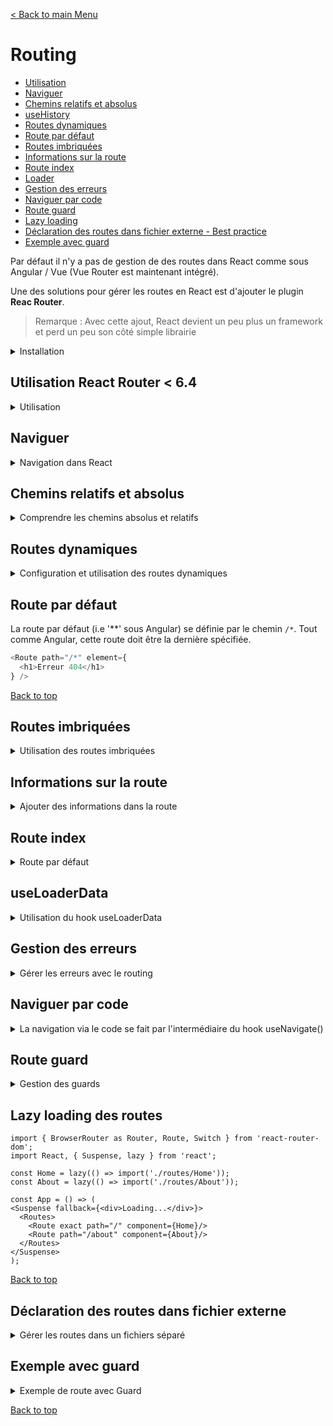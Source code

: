 [< Back to main Menu](https://github.com/gsoulie/react-resources/blob/master/react-presentation.md)    

# Routing

* [Utilisation](#utilisation)     
* [Naviguer](#naviguer)
* [Chemins relatifs et absolus](#chemins-relatifs-et-absolus)     
* [useHistory](https://github.com/gsoulie/react-resources/blob/main/react-hooks.md#usehistory)      
* [Routes dynamiques](#routes-dynamiques)     
* [Route par défaut](#route-par-défaut)     
* [Routes imbriquées](#routes-imbriquées)     
* [Informations sur la route](#informations-sur-la-route)      
* [Route index](#route-index)     
* [Loader](#useLoaderData)    
* [Gestion des erreurs](#gestion-des-erreurs)     
* [Naviguer par code](#naviguer-par-code)     
* [Route guard](#route-guard)     
* [Lazy loading](#lazy-loading)      
* [Déclaration des routes dans fichier externe - Best practice](#déclaration-des-routes-dans-fichier-externe)     
* [Exemple avec guard](#exemple-avec-guard)



Par défaut il n'y a pas de gestion de des routes dans React comme sous Angular / Vue (Vue Router est maintenant intégré). 

Une des solutions pour gérer les routes en React est d'ajouter le plugin **Reac Router**.

> Remarque : Avec cette ajout, React devient un peu plus un framework et perd un peu son côté simple librairie

<details>
	<summary>Installation</summary>

 ````npm install react-router-dom````

Initialisation dans le *index.js* ou *main.tsx*

````tsx
import { BrowserRouter } from 'react-router-dom';	// <-- ajouter l'import

ReactDOM.createRoot(document.getElementById('root') as HTMLElement).render(
  <BrowserRouter>	<!-- encadrer tout le dom avec BrowserRouter -->
    <React.StrictMode>
      <App />
    </React.StrictMode>
  </BrowserRouter>
)
````

</details>

## Utilisation React Router < 6.4

<details>
  <summary>Utilisation</summary>

Pour utiliser le routing dans un composant, il faut importer les modules 

````typescript
import { Route, Routes } from 'react-router-dom';
````

Ensuite on va encadrer le code qui dépend d'un routage avec une balise ````<Routes>```` qui va contenir chaque ````<Route>````.

Chaque balise ````<Route>```` prend un paramètre *path* ainsi qu'un paramètre *element* qui va contenir tout le contenu qui est accessible via la route en question

*App.tsx*
````tsx
import { Route, Routes } from 'react-router-dom';

function App() {
  return (
    <div className='main-container'>
      <img src={reactLogo} className="logo react" alt="React logo" />
      <Routes>
        <Route path="/" element={
          <div>
            <h2>Tuto Todo App</h2>
            <Hello name='Guillaume'>
              <span style={{ color: 'red' }}>Bonjour Typescript</span>
            </Hello>
          </div>
        } />
		<Route 
			path="/users" 
			element={
			  <UserList></UserList> 
			} />
      </Routes>      
      
    </div>    
  )
}
````

[Back to top](#routing)     

</details>

## Naviguer

<details>
  <summary>Navigation dans React</summary>
Tout comme Angular / Vue, utiliser une balise 

````html
<a href="">
````
permet de naviguer entre les routes mais a pour inconvénient de déclencher un rafraichissement de toute la page.

Avec React Router on va donc utiliser l'élément ````<Link>````

````tsx
import { Route, Routes, Link } from 'react-router-dom';

return (
	<nav>
		<Link to="/">Accueil</Link>&nbsp;|&nbsp;
		<Link to="/users">Utilisateurs</Link>&nbsp;|&nbsp;
		<Link to="/profile/1234545">Profil</Link>
	</nav>
)
````

### Elément NavLink

L'élément *NavLink* est **smiliaire** à l'élément *Link*, à la différence qu'il permet de paramétrer la classe css en fonction de si le lien est actif ou non 

````tsx
import { Route, Routes, Link } from 'react-router-dom';

return (
	<nav>
		<NavLink to="/" className={({isActive}) => (isActive ? 'activeLink' : undefined)} end="true">Accueil</NavLink>
		<NavLink to="/users" className={({isActive}) => (isActive ? 'activeLink' : undefined)} end="true">Utilisateurs</NavLink>
		<NavLink to="/profile/1234545" style={{({isActive}) => (isActive ? (color: 'red') : undefined)}}>Profil</NavLink>
	</nav>
)
````

> Remarque importante : par défaut, le router regarde si la route demandée **commence** par la chaîne spécifiée dans l'attribut **to**. De cette manière, **toutes** les routes correspondantes à ce motif seront marquées comme *active*. Dans l'exemple, la première route étant la toute "/", alors toutes les routes seront marquées comme active. Ceci étant un problème, il faut alors renseigner la propriété **end** à *true* pour éviter de marquer toutes les routes comme active. Pour les routes ayant un path "unique', il n'est pas nécessaire de spécifier l'attribut *end*

[Back to top](#routing)    

</details>

## Chemins relatifs et absolus

<details>
	<summary>Comprendre les chemins absolus et relatifs</summary>

* chemins absolus : commençent par un "/"
* chemins relatifs : ne commençent **pas** par un "/" est sont **concaténés à la route parent**

*Chemins absolus*
````typescript
const router = createBrowserRouter([
{
	path: '/',
 	element: <RootLayout />,
	errorElement: <GlobalErrorPage />,
	children: [
		{ path: '/', element: <HomePage /> },
		{ path: '/products', element: <Products />, errorElement: <ProductErrorPage /> }
	]
}
])
````

*Chemins relatifs*
````typescript
const router = createBrowserRouter([
{
	path: '/root',
 	element: <RootLayout />,
	errorElement: <GlobalErrorPage />,
	children: [
		{ path: '', element: <HomePage /> },
		{ path: 'products', element: <Products />,
		{ path: 'products/:id', element: <ProductsDetail /> }
	]
}
])
````

### path ..

Il existe une manière simple de remonter à la route **parente** supérieure, via la route relative **..**

````typescript
<Link to="..">Back</Link>
````

> par défaut, la propriété ````relative```` est positionnée à ````route````

En considérant le routage précédent : 

````typescript
const router = createBrowserRouter([
{
	path: '/root',
 	element: <RootLayout />,
	errorElement: <GlobalErrorPage />,
	children: [
		{ path: '', element: <HomePage /> },
		{ path: 'products', element: <Products />,
		{ path: 'products/:id', element: <ProductsDetail /> }
	]
}
])
````

````to=".."```` nous ramènera sur ````/root```` et non pas sur ````/products```` qui est une route "soeur", non parent.

En modifiant la propriété ````relative```` avec la valeur ````path````, le router va désormais regarder la route active et lui retirer un segment

````typescript
<Link to=".." relative="path">Back</Link>
````
Le bouton Back nous ramène maintenant sur la route ````/products````


[Back to top](#routing)    

</details>

## Routes dynamiques

<details>
  <summary>Configuration et utilisation des routes dynamiques</summary>

````typescript
return (
    <div className='main-container'>
      <Link to="/profile/1234545">Route avec paramètre</Link>
      
      <Routes>
        <Route path="/profile/:id" element={
          <Profile></Profile>
        } />
      </Routes>
);
````

*Récupération des paramètres de route côté enfant*

````typescript
import { useParams } from 'react-router-dom';	// <-- importer le hook useParams

export default function Profile() {
  const routeParams = useParams();

  return (
    <div>
      <h2>Votre profil</h2>
      <h4>Utilisateur N°#{ routeParams.id }</h4>
    </div>
  )
}
````

[Back to top](#routing)     
</details>

## Route par défaut

La route par défaut (i.e '**' sous Angular) se définie par le chemin ````/*````. Tout comme Angular, cette route doit être la dernière spécifiée.

````typescript
<Route path="/*" element={
  <h1>Erreur 404</h1>
} />
````

[Back to top](#routing)     

## Routes imbriquées

<details>
  <summary>Utilisation des routes imbriquées</summary>


### React router > 6.4

````typescript
const router = createBrowserRouter([
	{
		path: '/',
		element: <RootLayout />,
		children: [
			{ path: '/', element: <HomePage /> },
			{ path: '/products', element: <Products /> }
		]
	},{
		path: '/admin',
		element: <Admin />
	}
])
````

### React router < 6.4
*Parent.tsx*
````tsx
return (
    <div className='main-container'>
	
	  <!-- navigation principale -->
      <nav>
        <Link to="/">Accueil</Link>
        <Link to="/profile/1234545">Profil</Link>
      </nav>
	  
      <Routes>
        <Route path="/" element={
          <div>
            <h2>Accueil</h2>
          </div>
        } />
        
        <Route path="/profile/:id" element={<Profile />}>
          <Route path="/profile/:id/coords" element={<Coords />}/>	<!-- route imbriquée -->
          <Route path="/profile/:id/cart" element={<Cart/>}/>
        </Route>
		
        <Route path="/*" element={<h1>Erreur 404</h1>} />
      </Routes>
	</div>
);
````

Une autre syntaxe moins verbeuse est possible 

````tsx
<Route path="/profile">
  <Route path=":id" element={<Profile/>}/>
  <Route path=":id/edit" element={<Edit />} />
  <Route path=":id/coords" element={<Coords />}/>
  <Route path=":id/cart" element={<Cart/>}/>
</Route>
````

Dans la sous-page contenant le routage imbriqué, il faut alors importer un élément ````<Outlet>```` équivalent au *<router-outlet>* Angular.

*Profile.tsx*
````tsx
import { useParams, Link, Outlet } from 'react-router-dom';

export default function Profile() {
  const routeParams = useParams();

  return (
    <div>
      <h2>Votre profil</h2>
      <h4>Utilisateur N°#{routeParams.id}</h4>
	  
	  <!-- Sous navigation : Attention à bien reprendre les paramètre dans la route si nécessaire-->
      <nav>
        <Link to={`/profile/${routeParams.id}/coords`}>Mes coordonnées</Link>&nbsp;|&nbsp;
        <Link to={`/profile/${routeParams.id}/cart`}>Mon panier</Link>
      </nav>
	  
      <Outlet />
	  
    </div>
  )
}
````
[Back to top](#routing)     

</details>

## Informations sur la route

<details>
  <summary>Ajouter des informations dans la route</summary>
	
L'utilisation du hook **useLocation** de *react-router-dom* permet de récupérer certaines informations sur la route

````tsx
import React from 'react'
import { useLocation } from 'react-router-dom';

export default function Cart() {
  const locationInfo = useLocation();
  console.log(locationInfo);
  
  return ()
}
````

Les informations retournées sont les suivantes :

````
hash: ""	// si on souhaite atteindre une ancre particulière
key: "ug7pqwxz"		// clé unique de la route
pathname: "/profile/1234545/cart"
search: ""		// paramètres de requête ex avec '?param=valeur'
state: null		// state passé en paramètre de navigation
````
  
[Back to top](#routing)     	

</details>

## Route index

<details>
  <summary>Route par défaut</summary>
	
La route de type **index** est la route par défaut qui sera appelée lorsque la route parent sera activée. Dans l'exemple ci-dessous, la route */profile/<id>* chargera le composant ````<Profile>```` à l'intérieur duquel sera chargé l'élément **Route index** dans le *Outlet*

````tsx
<Route path="/profile/:id" element={<Profile />}>
  <Route index element={<h1>Route index</h1>}/>		<!-- Route index -->
  <Route path="/profile/:id/coords" element={<Coords />}/>
  <Route path="/profile/:id/cart" element={<Cart/>}/>
</Route>
````

[Back to top](#routing)     

</details>

## useLoaderData

<details>
  <summary>Utilisation du hook useLoaderData</summary>

https://www.youtube.com/watch?v=L2kzUg6IzxM&ab_channel=Academind

useLoaderData est un hook de React Router. Il permet de déclencher un chargement de data lors de l'activation d'une route. 


*Composant Enfant*
````tsx
import { useLoaderData } from 'react-router-dom';
import { fetchPostDetailFromApi } from '../shared/services/post';

export const PostDetail = () => {
	const postData = useLoaderData();
	
	return (
		<>
			<h2>Détail du post</h2>
			<h4>{ postData.title }</h4>
			<p>{ postData.message }</p>
		</>
	)
}

export function loader({ params }) {	// params de la route
	const postId = params.id;
	return fetchPostDetailFromApi(postId);
}
````

Le loader est ensuite déclenché via la propriété ````loader```` de l'élément ````<Route>````

*Composant Parent*
````tsx
import { loader as postDetailLoader } from '../components/PostDetail';

<Route path="/blog">
	<Route path=":id" element={<PostDetail />} loader="{postDetailLoader}"/>
</Route>
````
[Back to top](#routing)     

### defer

A voir utilisation de ````defer```` pour retarder le chargement de certaines données lors du routage

[Back to top](#routing)     

</details>

## Gestion des erreurs

<details>
  <summary>Gérer les erreurs avec le routing</summary>
	
Depuis React Router 6.4, un nouveau paramètre ````errorElement```` permet de gérer un affichage en cas d'erreur levée par le ````loader````

````tsx
const router = createBrowserRouter([
{
	path: '/',
 	element: <RootLayout />,
	errorElement: <GlobalErrorPage />,
	children: [
		{ path: '/', element: <HomePage /> },
		{ path: '/products', element: <Products />, errorElement: <ProductErrorPage /> }
	]
}
])
````

Ce paramètre peut être positionné sur n'importe quel route à n'importe quel niveau (note : en plaçant le paramètre au niveau parent, si une erreur est levée par un enfant, cela déclenchera l'affichage défini dans le niveau parent). Cela permet de pouvoir gérer une page d'erreur pour chaque route si besoin

### useRouteError

Le hook useRouteError permet d'accéder à l'erreur levée par le routage

Soit la requête : 

````tsx
const response = await fetch('<URL>');
if (!response.ok) {
	throw { message: 'Failed to load posts', status: 500 };
}
````

Sera lue avec le hook de la manière suivante

````tsx
import { useRouteError } from 'react-router-dom';

const error = useRouteError();

return (
	<p>{ error.code } - { error.message }</p>
)
````

[Back to top](#routing)     

</details>

## Naviguer par code

<details>
	
  <summary>La navigation via le code se fait par l'intermédiaire du hook useNavigate()</summary>  

````tsx
export default function Cart() {
  const navigate = useNavigate();
  
  return (
    <div>
      <h3>Votre panier</h3>
      <button onClick={() => navigate('/')}>Retour accueil</button>
    </div>
  )
}
````

[Back to top](#routing)     

</details>

## Route guard

<details>
  <summary>Gestion des guards</summary>
	
Il existe plusieurs solution pour protéger un ensemble de route. Une des plus simple est la suivante 

1 - Créer un fichier permettant d'activer un ensemble de route si le critère choisi est validé (ex : authentification)

*ProtectedRoutes.tsx*
````tsx
import { useContext } from 'react'
import { Navigate, Outlet } from 'react-router-dom'
import AuthContext from './shared/contexts/authContext'

export const PrivateRoutes = () => {
  //const authCtx = useContext(AuthContext);  	// possibilité de se baser sur une valeur de contexte
  let auth = {'token':true}
return (
    auth.token ? <Outlet/> : <Navigate to='/login'/>
  )
}
````

La fonction regarde si la condition est validée, si c'est le cas elle affichera le contenu des routes dans un objet ````<Outlet>````. Dans le cas contraire elle redirigera vers la route */login*

Ensuite dans le composant principal il suffit d'encadrer les routes à protéger dans une autre *Route* qui recevra comme élément le *ProtectedRoutes* défini précédemment.

Sans y inclure la route par défaut type "**" et les routes qui doivent rester accessibles tout le temps

*App.tsx*
```tsx
return (
  <AuthContext.Provider value={authCtx}>
	<div>
		<Toolbar />
		<Routes>
		
		  <Route element={<PrivateRoutes />}>
			<Route path="/" element={<ProductList />} />
			<Route path="/cart" element={<Cart/>} />
		  </Route>
		  
		  <Route path='/login' element={<Login/>}/>
		</Routes>
	</div>
  </AuthContext.Provider>
  )
````
[Back to top](#routing)     

</details>

## Lazy loading des routes

````tsx
import { BrowserRouter as Router, Route, Switch } from 'react-router-dom';
import React, { Suspense, lazy } from 'react';
 
const Home = lazy(() => import('./routes/Home'));
const About = lazy(() => import('./routes/About'));
 
const App = () => (
<Suspense fallback={<div>Loading...</div>}>
  <Routes>
	<Route exact path="/" component={Home}/>
	<Route path="/about" component={About}/>
  </Routes>
</Suspense>  
);
````
[Back to top](#routing)     

## Déclaration des routes dans fichier externe

<details>
  <summary>Gérer les routes dans un fichiers séparé</summary>

*app-routing.tsx*

````typescript
import { RestrictedMembers } from './components/RestrictedMembers';
import { Admin } from './components/Admin';
import { Login } from './components/Login';
import { Public } from './components/Public';
import { ErrorPage } from './components/ErrorPage';
import { createBrowserRouter, redirect } from 'react-router-dom'
import authService from "./shared/services/auth.service";
import App from './App'

const authLoader = () => {
  if (!authService.isLogged()) {
    return redirect('/login');
  } else {
    return true;
  }
};

export const routes = createBrowserRouter([
  {
    path: '/',
    element: <App />,
    errorElement: <ErrorPage />,
    children: [
      {
        errorElement: <ErrorPage />,
        children: [
          {
            element: <Public />,
            index: true
          },
          {
            element: <Login />,
            path: '/login'
          },
          {
            element: <Admin />,
            path: '/admin',
            loader: authLoader
          },
          {
            element: <RestrictedMembers />,
            path: '/members',
            loader: authLoader
          },
        ]
      }
    ]
  }
])
````

*main.tsx*

````tsx
import { routes } from './app-routing'
import { RouterProvider } from 'react-router-dom';

const router = routes;

ReactDOM.createRoot(document.getElementById('root') as HTMLElement).render(
  // <BrowserRouter>
  //   <App />
  // </BrowserRouter>
  <RouterProvider router={router} />
)
````

*App.tsx*

````tsx
import { Outlet } from "react-router-dom";

 return (
    <>      
	<Header />
	<Menu />
	<Outlet />
    </>
  )
````
[Back to top](#routing)     

</details>

## Exemple avec guard

<details>
  <summary>Exemple de route avec Guard</summary>
	
Une autre syntaxe consiste à séparer les routing dans différent composants. Dans cet exemple nous avons 3 zones de routage, une publique, une privée et une pour l'authentification

*App.tsx*

````typescript
<BrowserRouter>
	<BrowserRouter>
        <Routes>
          <Route path="/*" element={<PublicRouter />}/>
          <Route path="/admin/*" element={
            <AuthGuard>
              <AdminRouter />
            </AuthGuard>
          }/>
          <Route path="/auth/*" element={<AuthRouter/>}/>
        </Routes>
      </BrowserRouter>
</BrowserRouter>
````

*Guard*

````typescript
import { Navigate } from "react-router-dom";
import { accountService } from "@/_services/account.service";

export const AuthGuard = ({children}) => {

    if(!accountService.isLogged()){
        return <Navigate to="/auth/login"/>
    }
   
    return children
};
````

*PublicRouter.tsx*

````typescript
import { Routes, Route } from "react-router-dom"

export const PublicRouter = () => {
	return (
		<Routes>
			<Route element={<Layout />} >
				<Route index element={<Home />} />
				<Route path="home" element={<Home />} />
				<Route path="service/:id" element={<Service />} />
				<Route path="*" element={<Error />} />
			</Route>
		</Routes>
	)
}

export const Layout = () => {
	return (
		<>
			<Header />
			
			<Outlet />
		</>
	)
}
````

*AdminRouter.tsx*

````typescript
import { Routes, Route } from "react-router-dom"

export const AdminRouter = () => {
	return (
		<Routes>
			<Route element={<AdminLayout />} >
				<Route index element={<Dashboard />} />
				<Route path="user">
					<Route path="index" element={<User />} />
					<Route path="edit/:id" element={<UserEdit />} />
					<Route path="add" element={<UserAdd />} />
				</Route>
				<Route path="product">
					<Route path="index" element={<Product />} />
					<Route path="edit/:id" element={<ProductEdit />} />
					<Route path="add" element={<ProductAdd />} />
				</Route>
				<Route path="*" element={<Error />} />
			</Route>
		</Routes>
	)
}

export const AdminLayout = () => {
	return (
		<>
			<Header/>
            <div id="admin">
                <SideMenu/>
                <div>
					<Outlet/>
				</div>
            </div>
		</>
	)
}
````

*AuthRouter.tsx*

````typescript
export const AuthRouter = () => {
	return (
		<Routes>
			<Route index element={<Login/>}/>
			<Route path="login" element={<Login />} />
			<Route path="*" element={<Error />} />
		</Routes>
	)
}
````

</details>

[Back to top](#routing)     

